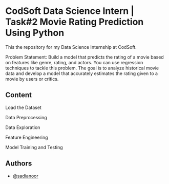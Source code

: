 
# CodSoft Data Science Intern | Task#2 Movie Rating Prediction Using Python

This the repository for my Data Science Internship at CodSoft. 

Problem Statement: Build a model that predicts the rating of a movie based on features like genre, rating, and actors. You can use regression techniques to tackle this problem. The goal is to analyze historical movie data and develop a model that accurately estimates the rating given to a movie by users or critics.


## Content
Load the Dataset

 Data Preprocessing
 
 Data Exploration

 Feature Engineering

 Model Training and Testing




## Authors

- [@sadianoor](https://github.com/Sadia-Noor)

